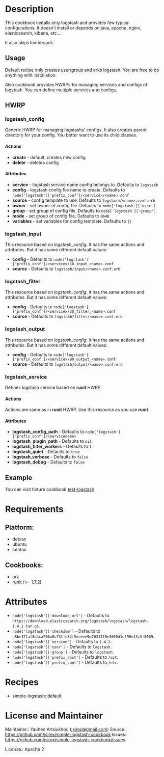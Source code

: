 # Description

This cookbook installs only logstash and provides few typical configurations.
It doesn't install or depends on java, apache, nginx, elasticsearch, kibana, etc...

It also skips lumberjack.

## Usage

Default recipe only creates user/group and arks logstash.
You are free to do anything with installation.

Also cookbook provides HWRPs for managing services and configs of logstash.
You can define multiple services and configs.

## HWRP

### logstash\_config

Generic HWRP for managing logstashs' configs. It also creates parent directory for your config.
You better want to use its child classes.

#### Actions

- **create** - default, creates new config
- **delete** - deletes config

#### Attributes

- **service** - logstash service name config belongs to. Defaults to `logstash`
- **config** - logstash config file name to create. Defaults to `node['logstash']['prefix_conf']/<service>/<name>.conf`
- **source** - config template to use. Defaults to `logstash/<name>.conf.erb`
- **owner** - set owner of config file. Defaults to `node['logstash']['user']`
- **group** - set group of config file. Defaults to `node['logstash']['group']`
- **mode** - set group of config file. Defaults to `0640`
- **variables** - set variables for config template. Defaults to `{}`

### logstash\_input

This resource based on *logstash\_config*. It has the same actions and attributes.
But it has some different default values:

- **config** - Defaults to `node['logstash']['prefix_conf']/<service>/10_input_<name>.conf`
- **source** - Defaults to `logstash/input/<name>.conf.erb`

### logstash\_filter

This resource based on *logstash\_config*. It has the same actions and attributes.
But it has some different default values:

- **config** - Defaults to `node['logstash']['prefix_conf']/<service>/20_filter_<name>.conf`
- **source** - Defaults to `logstash/filter/<name>.conf.erb`

### logstash\_output

This resource based on *logstash\_config*. It has the same actions and attributes.
But it has some different default values:

- **config** - Defaults to `node['logstash']['prefix_conf']/<service>/90_output_<name>.conf`
- **source** - Defaults to `logstash/output/<name>.conf.erb`

### logstash\_service

Defines logstash service based on **runit** HWRP.

#### Actions

Actions are same as in **runit** HWRP. Use this resource as you use **runit**

#### Attributes

- **logstash\_config\_path** - Defaults to `node['logstash']['prefix_conf']/<servicename>`
- **logstash\_plugin\_path** - Defaults to `nil`
- **logstash\_filter\_workers** - Defaults to `1`
- **logstash\_quiet** - Defaults to `true`
- **logstash\_verbose** - Defaults to `false`
- **logstash\_debug** - Defaults to `false`

## Example

You can visit fixture cookbook [test-logstash](test/fixtures/cookbooks/test-logstash)

# Requirements

## Platform:

* debian
* ubuntu
* centos

## Cookbooks:

* ark
* runit (>= 1.7.2)

# Attributes

* `node['logstash']['download_url']` -  Defaults to `https://download.elasticsearch.org/logstash/logstash/logstash-1.4.2.tar.gz`.
* `node['logstash']['checksum']` -  Defaults to `d5be171af8d4ca966a0c731fc34f5deeee9d7631319e3660d1df99e43c5f8069`.
* `node['logstash']['version']` -  Defaults to `1.4.2`.
* `node['logstash']['user']` -  Defaults to `logstash`.
* `node['logstash']['group']` -  Defaults to `logstash`.
* `node['logstash']['prefix_root']` -  Defaults to `/opt`.
* `node['logstash']['prefix_conf']` -  Defaults to `/etc`.

# Recipes

* simple-logstash::default

# License and Maintainer

Maintainer:: Yauhen Artsiukhou (<jsirex@gmail.com>)
Source:: https://github.com/jsirex/simple-logstash-cookbook
Issues:: https://github.com/jsirex/simple-logstash-cookbook/issues

License:: Apache 2

